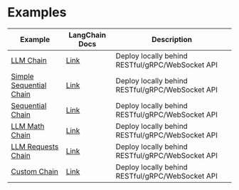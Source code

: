 # Examples

| Example | LangChain Docs | Description |
| ------- | ----------- | ----------- |
| [LLM Chain](llm_chain.md) | [Link](https://langchain.readthedocs.io/en/latest/modules/chains/getting_started.html#query-an-llm-with-the-llmchain) | Deploy locally behind RESTful/gRPC/WebSocket API |
| [Simple Sequential Chain](simple_sequential_chain.py) | [Link](https://langchain.readthedocs.io/en/latest/modules/chains/generic/sequential_chains.html#simplesequentialchain) | Deploy locally behind RESTful/gRPC/WebSocket API |
| [Sequential Chain](sequential_chain.py) | [Link](https://langchain.readthedocs.io/en/latest/modules/chains/generic/sequential_chains.html#sequential-chain) | Deploy locally behind RESTful/gRPC/WebSocket API |
| [LLM Math Chain](llm_math.md) | [Link](https://langchain.readthedocs.io/en/latest/modules/chains/examples/llm_math.html) | Deploy locally behind RESTful/gRPC/WebSocket API |
| [LLM Requests Chain](llm_requests_chain.md) | [Link](https://langchain.readthedocs.io/en/latest/modules/chains/examples/llm_requests.html) | Deploy locally behind RESTful/gRPC/WebSocket API |
| [Custom Chain](concat_chain.py) | [Link](https://langchain.readthedocs.io/en/latest/modules/chains/getting_started.html#create-a-custom-chain-with-the-chain-class) | Deploy locally behind RESTful/gRPC/WebSocket API |